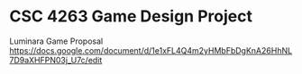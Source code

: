 # CSC 4263 Game Design Project

Luminara Game Proposal 
https://docs.google.com/document/d/1e1xFL4Q4m2yHMbFbDgKnA26HhNL7D9aXHFPN03j_U7c/edit
